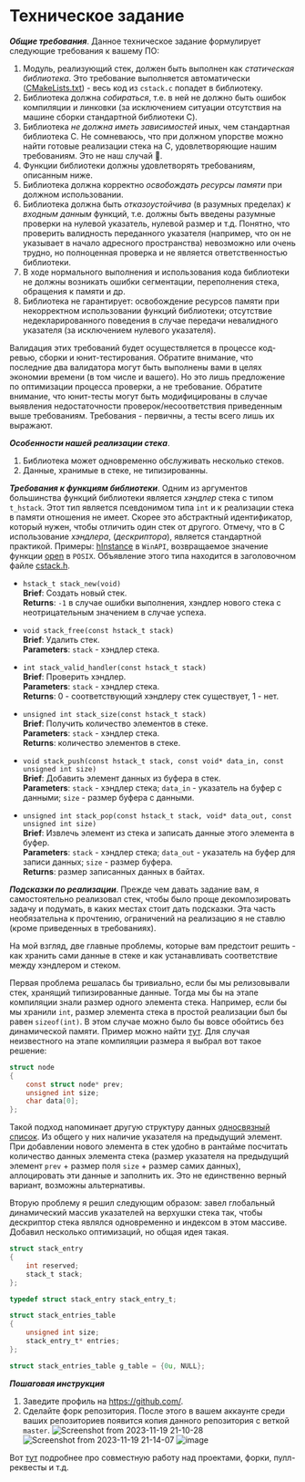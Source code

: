 # Техническое задание

_**Общие требования**_. Данное техническое задание формулирует следующие требования к вашему ПО:
1. Модуль, реализующий стек, должен быть выполнен как _статическая библиотека_. Это требование выполняется автоматически
([CMakeLists.txt](https://github.com/czertyaka/prosoft-c-stack/blob/master/CMakeLists.txt)) - весь код из `cstack.c` попадет в библиотеку.
2. Библиотека должна _собираться_, т.е. в ней не должно быть ошибок компиляции и линковки (за исключением ситуации отсутствия на машине
сборки стандартной библиотеки C).
3. Библиотека _не должна иметь зависимостей_ иных, чем стандартная библиотека C.
Не сомневаюсь, что при должном упорстве можно найти готовые реализации стека на С, удовлетворяющие нашим требованиям.
Это не наш случай :smiling_face_with_tear:.
5. Функции библиотеки должны удовлетворять требованиям, описанным ниже.
6. Библиотека должна корректно _освобождать ресурсы памяти_ при должном использовании.
7. Библиотека должна быть _отказоустойчива_ (в разумных пределах) _к входным данным_ функций, т.е. должны быть введены разумные проверки на нулевой указатель, нулевой размер и т.д. Понятно, что проверить валидность переданного указателя (например, что он не указывает в начало адресного пространства) невозможно или очень трудно, но полноценная проверка и не является ответственностью библиотеки.
8. В ходе нормального выполнения и использования кода библиотеки не должны возникать ошибки сегментации, переполнения стека, обращения к
памяти и др.
9. Библиотека не гарантирует: освобождение ресурсов памяти при некорректном использовании функций библиотеки; отсутствие недекларированного
поведения в случае передачи невалидного указателя (за исключением нулевого указателя).

Валидация этих требований будет осуществляется в процессе код-ревью, сборки и юнит-тестирования. Обратите внимание, что последние два
валидатора могут быть выполнены вами в целях экономии времени (в том числе и вашего). Но это лишь предложение по оптимизации процесса
проверки, а не требование. Обратите внимание, что юнит-тесты могут быть модифицированы в случае выявления недостаточности
проверок/несоответствия приведенным выше требованиям. Требования - первичны, а тесты всего лишь их выражают.

_**Особенности нашей реализации стека**_.
1. Библиотека может одновременно обслуживать несколько стеков.
2. Данные, хранимые в стеке, не типизированны.

**_Требования к функциям библиотеки_**.
Одним из аргументов большинства функций библиотеки является _хэндлер_ стека с типом `t_hstack`. Этот тип является псевдонимом типа `int`
и к реализации стека в памяти отношения не имеет. Скорее это абстрактный идентификатор, который нужен, чтобы отличить один стек от другого.
Отмечу, что в C использование _хэндлера_, (_дескриптора_), является стандартной практикой. Примеры:
[hInstance](https://learn.microsoft.com/ru-ru/windows/win32/learnwin32/winmain--the-application-entry-point) в `WinAPI`, возвращаемое
значение функции [open](https://man7.org/linux/man-pages/man2/open.2.html) в `POSIX`. Объявление этого типа находится в заголовочном файле
[cstack.h](https://github.com/czertyaka/prosoft-c-stack/blob/master/cstack.h).

* `hstack_t stack_new(void)`  
**Brief**: Создать новый стек.  
**Returns**: `-1` в случае ошибки выполнения, хэндлер нового стека с неотрицательным значением в случае успеха.

* `void stack_free(const hstack_t stack)`  
**Brief**: Удалить стек.  
**Parameters**: `stack` - хэндлер стека.

* `int stack_valid_handler(const hstack_t stack)`  
**Brief**: Проверить хэндлер.  
**Parameters**: `stack` - хэндлер стека.  
**Returns**: 0 - соответствующий хэндлеру стек существует, 1 - нет.

* `unsigned int stack_size(const hstack_t stack)`  
**Brief**: Получить количество элементов в стеке.  
**Parameters**: `stack` - хэндлер стека.  
**Returns**: количество элементов в стеке.

* `void stack_push(const hstack_t stack, const void* data_in, const unsigned int size)`  
**Brief**: Добавить элемент данных из буфера в стек.  
**Parameters**: `stack` - хэндлер стека; `data_in` - указатель на буфер с данными; `size` - размер буфера с данными.

* `unsigned int stack_pop(const hstack_t stack, void* data_out, const unsigned int size)`  
**Brief**: Извлечь элемент из стека и записать данные этого элемента в буфер.  
**Parameters**: `stack` - хэндлер стека; `data_out` - указатель на буфер для записи данных; `size` - размер буфера.  
**Returns**: размер записанных данных в байтах.

**_Подсказки по реализации_**. Прежде чем давать задание вам, я самостоятельно реализовал стек, чтобы было проще декомпозировать задачу и
подумать, в каких местах стоит дать подсказки. Эта часть необязательна к прочтению, ограничений на реализацию я не ставлю (кроме приведенных
в требованиях).

На мой взгляд, две главные проблемы, которые вам предстоит решить - как хранить сами данные в стеке и как устанавливать соответствие между
хэндлером и стеком.

Первая проблема решалась бы тривиально, если бы мы релизовывали стек, хранящий типизированные данные.
Тогда мы бы на этапе компиляции знали размер одного элемента стека.
Например, если бы мы хранили `int`, размер элемента стека в простой реализации был бы равен `sizeof(int)`.
В этом случае можно было бы вовсе обойтись без динамической памяти.
Пример можно найти [тут](http://shujkova.ru/sites/default/files/lec1.pdf).
Для случая неизвестного на этапе компиляции размера я выбрал вот такое решение:
```c
struct node
{
    const struct node* prev;
    unsigned int size;
    char data[0];
};
```
Такой подход напоминает другую структуру данных [односвязный список](https://prog-cpp.ru/data-ols/).
Из общего у них наличие указателя на предыдущий элемент.
При добавлении нового элемента в стек удобно в рантайме посчитать количество данных элемента стека
(размер указателя на предыдущий элемент `prev` + размер поля `size` + размер самих данных), аллоцировать
эти данные и заполнить их.
Это не единственно верный вариант, возможны альтернативы.

Вторую проблему я решил следующим образом: завел глобальный динамический массив указателей на верхушки стека так,
чтобы дескриптор стека являлся одновременно и индексом в этом массиве.
Добавил несколько оптимизаций, но общая идея такая.
```c
struct stack_entry
{
    int reserved;
    stack_t stack;
};

typedef struct stack_entry stack_entry_t;

struct stack_entries_table
{
    unsigned int size;
    stack_entry_t* entries;
};

struct stack_entries_table g_table = {0u, NULL};
```
**_Пошаговая инструкция_**

1. Заведите профиль на <https://github.com/>.
2. Сделайте форк репозитория. После этого в вашем аккаунте среди ваших репозиториев появится копия данного репозитория с веткой `master`.
![Screenshot from 2023-11-19 21-10-28](https://github.com/czertyaka/prosoft-c-stack/assets/69390349/c0c24f41-64cb-4c47-a883-63c150712a84)
![Screenshot from 2023-11-19 21-14-07](https://github.com/czertyaka/prosoft-c-stack/assets/69390349/517553c2-a696-4644-ac25-c6ba39f6607c)
![image](https://github.com/czertyaka/prosoft-c-stack/assets/69390349/b04466b9-858e-44ee-a08a-4d1f086bd0c3)

Вот [тут](https://git-scm.com/book/ru/v2/GitHub-%D0%92%D0%BD%D0%B5%D1%81%D0%B5%D0%BD%D0%B8%D0%B5-%D1%81%D0%BE%D0%B1%D1%81%D1%82%D0%B2%D0%B5%D0%BD%D0%BD%D0%BE%D0%B3%D0%BE-%D0%B2%D0%BA%D0%BB%D0%B0%D0%B4%D0%B0-%D0%B2-%D0%BF%D1%80%D0%BE%D0%B5%D0%BA%D1%82%D1%8B) подробнее про совместную работу над проектами, форки, пулл-реквесты и т.д.
